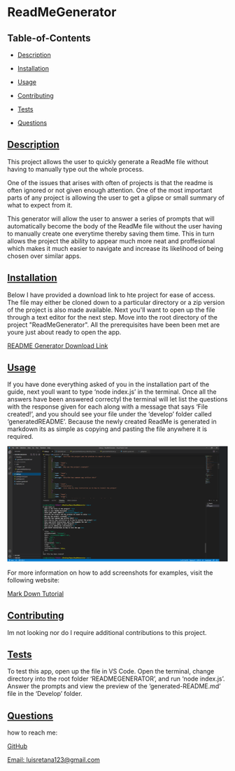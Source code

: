 #  ReadMeGenerator
  
   

  ## Table-of-Contents

  * [Description](#description)
  * [Installation](#installation)
  * [Usage](#usage)
   
  * [Contributing](#contributing)
  * [Tests](#tests)
  * [Questions](#questions)
  
  ## [Description](#table-of-contents)

  This project allows the user to quickly generate a ReadMe file without having to manually type out the whole process.

  One of the issues that arises with often of projects is that the readme is often ignored or not given enough attention. One of the most important parts of any project is allowing the user to get a glipse or small summary of what to expect from it.

  This generator will allow the user to answer a series of prompts that will automatically become the body of the ReadMe file without the user having to manually create one everytime thereby saving them time. This in turn allows the project the ability to appear much more neat and proffesional which makes it much easier to navigate and increase its likelihood of being chosen over similar apps.

  

  ## [Installation](#table-of-contents)

  Below I have provided a download link to hte project for ease of access. The file may either be cloned down to a particular directory or a zip version of the project is also made available. Next you'll want to open up the file through a text editor for the next step. Move into the root directory of the project "ReadMeGenerator". All the prerequisites have been been met are youre just about ready to open the app.

  [README Generator Download Link](https://github.com/lretana1/ReadMeGenerator)
  

  ## [Usage](#table-of-contents)

  If you have done everything asked of you in the installation part of the guide, next youll want to type ‘node index.js’ in the terminal. Once all the answers have been answered correctyl the terminal will let list the questions with the response given for each along with a message that says ‘File created!’, and you should see your file under the ‘develop’ folder called ‘generatedREADME’. Because the newly created ReadMe is generated in markdown its as simple as copying and pasting the file anywhere it is required.

  ![projectimg](utils/Images/vid/ReadMeSnap.png?raw=true"projectimgpng")
  
  For more information on how to add screenshots for examples, visit the following website:
  
  [Mark Down Tutorial](https://agea.github.io/tutorial.md/)
  
   

  ## [Contributing](#table-of-contents)
  
  
  Im not looking nor do I require additional contributions to this project.
    

  ## [Tests](#table-of-contents)

  To test this app, open up the file in VS Code. Open the terminal, change directory into the root folder ‘READMEGENERATOR’, and run ‘node index.js’. Answer the prompts and view the preview of the ‘generated-README.md’ file in the ‘Develop’ folder.

  ## [Questions](#table-of-contents)

  how to reach me:

  [GitHub](https://github.com/lretana1)

  [Email: luisretana123@gmail.com](mailto:luisretana123@gmail.com)
